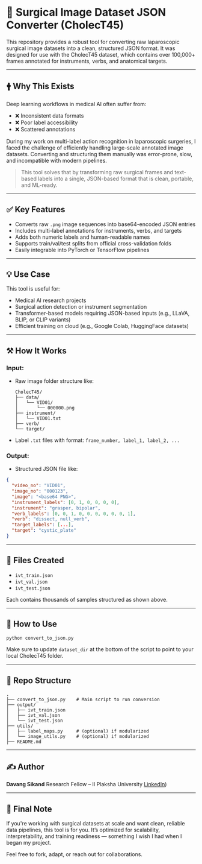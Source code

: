 # 🧠 Surgical Image Dataset JSON Converter (CholecT45)

This repository provides a robust tool for converting raw laparoscopic surgical image datasets into a clean, structured JSON format. It was designed for use with the CholecT45 dataset, which contains over 100,000+ frames annotated for instruments, verbs, and anatomical targets.

---

## 🛉 Why This Exists

Deep learning workflows in medical AI often suffer from:

* ❌ Inconsistent data formats
* ❌ Poor label accessibility
* ❌ Scattered annotations

During my work on multi-label action recognition in laparoscopic surgeries, I faced the challenge of efficiently handling large-scale annotated image datasets. Converting and structuring them manually was error-prone, slow, and incompatible with modern pipelines.

> This tool solves that by transforming raw surgical frames and text-based labels into a single, JSON-based format that is clean, portable, and ML-ready.

---

## ✅ Key Features

* Converts raw `.png` image sequences into base64-encoded JSON entries
* Includes multi-label annotations for instruments, verbs, and targets
* Adds both numeric labels and human-readable names
* Supports train/val/test splits from official cross-validation folds
* Easily integrable into PyTorch or TensorFlow pipelines

---

## 💡 Use Case

This tool is useful for:

* Medical AI research projects
* Surgical action detection or instrument segmentation
* Transformer-based models requiring JSON-based inputs (e.g., LLaVA, BLIP, or CLIP variants)
* Efficient training on cloud (e.g., Google Colab, HuggingFace datasets)

---

## ⚒️ How It Works

### Input:

* Raw image folder structure like:

  ```
  CholecT45/
  ├── data/
  │   └── VID01/
  │       └── 000000.png
  ├── instrument/
  │   └── VID01.txt
  ├── verb/
  └── target/
  ```

* Label `.txt` files with format: `frame_number, label_1, label_2, ...`

### Output:

* Structured JSON file like:

```json
{
  "video_no": "VID01",
  "image_no": "000123",
  "image": "<base64 PNG>",
  "instrument_labels": [0, 1, 0, 0, 0, 0],
  "instrument": "grasper, bipolar",
  "verb_labels": [0, 0, 1, 0, 0, 0, 0, 0, 0, 1],
  "verb": "dissect, null_verb",
  "target_labels": [...],
  "target": "cystic_plate"
}
```

---

## 📆 Files Created

* `ivt_train.json`
* `ivt_val.json`
* `ivt_test.json`

Each contains thousands of samples structured as shown above.

---

## 🚀 How to Use

```bash
python convert_to_json.py
```

Make sure to update `dataset_dir` at the bottom of the script to point to your local CholecT45 folder.

---

## 📁 Repo Structure

```
.
├── convert_to_json.py    # Main script to run conversion
├── output/
│   ├── ivt_train.json
│   ├── ivt_val.json
│   └── ivt_test.json
├── utils/
│   ├── label_maps.py     # (optional) if modularized
│   └── image_utils.py    # (optional) if modularized
├── README.md
```

---

## ✍️ Author

**Davang Sikand**
Research Fellow – II
Plaksha University 
[LinkedIn](https://www.linkedin.com/in/davang-sikand))

---

## 📌 Final Note

If you're working with surgical datasets at scale and want clean, reliable data pipelines, this tool is for you. It’s optimized for scalability, interpretability, and training readiness — something I wish I had when I began my project.

Feel free to fork, adapt, or reach out for collaborations.
